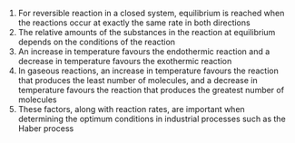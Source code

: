 1. For reversible reaction in a closed system, equilibrium is reached when the reactions occur at exactly the same rate in both directions
2. The relative amounts of the substances in the reaction at equilibrium depends on the conditions of the reaction
3. An increase in temperature favours the endothermic reaction and a decrease in temperature favours the exothermic reaction
4. In gaseous reactions, an increase in temperature favours the reaction that produces the least number of molecules, and a decrease in temperature favours the reaction that produces the greatest number of molecules
5. These factors, along with reaction rates, are important when determining the optimum conditions in industrial processes such as the Haber process

